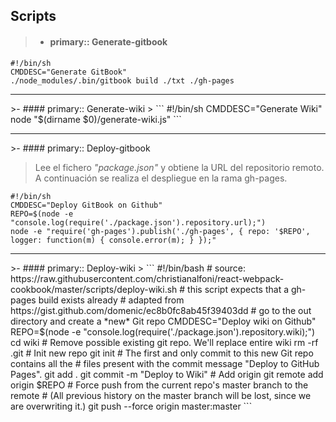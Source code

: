 Scripts
-------------


>- #### primary:: Generate-gitbook
>
```
#!/bin/sh
CMDDESC="Generate GitBook"
./node_modules/.bin/gitbook build ./txt ./gh-pages
```

<hr />
>- #### primary:: Generate-wiki
>
```
#!/bin/sh
CMDDESC="Generate Wiki"
node "$(dirname $0)/generate-wiki.js"
```

<hr />
>- #### primary:: Deploy-gitbook


> Lee el fichero *"package.json"* y obtiene la URL del repositorio remoto.
A continuación se realiza el despliegue en la rama gh-pages. 
>
```
#!/bin/sh
CMDDESC="Deploy GitBook on Github"
REPO=$(node -e "console.log(require('./package.json').repository.url);")
node -e "require('gh-pages').publish('./gh-pages', { repo: '$REPO', logger: function(m) { console.error(m); } });"
```

<hr />
>- #### primary:: Deploy-wiki
>
```
#!/bin/bash
# source: https://raw.githubusercontent.com/christianalfoni/react-webpack-cookbook/master/scripts/deploy-wiki.sh
# this script expects that a gh-pages build exists already
# adapted from https://gist.github.com/domenic/ec8b0fc8ab45f39403dd
# go to the out directory and create a *new* Git repo
CMDDESC="Deploy wiki on Github"
REPO=$(node -e "console.log(require('./package.json').repository.wiki);")
cd wiki
# Remove possible existing git repo. We'll replace entire wiki
rm -rf .git
# Init new repo
git init
# The first and only commit to this new Git repo contains all the
# files present with the commit message "Deploy to GitHub Pages".
git add .
git commit -m "Deploy to Wiki"
# Add origin
git remote add origin $REPO
# Force push from the current repo's master branch to the remote
# (All previous history on the master branch will be lost, since we are overwriting it.)
git push --force origin master:master
```